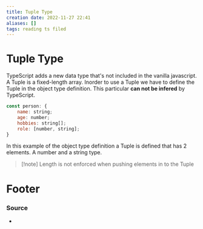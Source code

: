 ```yaml
---
title: Tuple Type
creation date: 2022-11-27 22:41
aliases: []
tags: reading ts filed
---
```

# Tuple Type

TypeScript adds a new data type that's not included in the vanilla javascript. A Tuple is a fixed-length array. Inorder to use a Tuple we have to define the Tuple in the object type definition. This particular **can not be infered** by TypeScript.
```js
const person: {
	name: string;
	age: number;
	hobbies: string[];
	role: [number, string];
}
```
In this example of the object type definition a Tuple is defined that has 2 elements. A number and a string type.

>[!note] Length is not enforced when pushing elements in to the Tuple 



# Footer
### Source
- 


